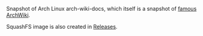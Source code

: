 Snapshot of Arch Linux arch-wiki-docs, which itself is a snapshot of [famous ArchWiki](https://wiki.archlinux.org/).

SquashFS image is also created in [Releases](https://github.com/MartinPulec/arch-wiki-snapshot/releases).
